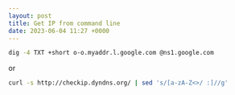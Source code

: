 ```yaml
---
layout: post
title: Get IP from command line
date: 2023-06-04 11:27 +0000
---
```


```bash
dig -4 TXT +short o-o.myaddr.l.google.com @ns1.google.com
```

or 

```bash
curl -s http://checkip.dyndns.org/ | sed 's/[a-zA-Z<>/ :]//g'
```